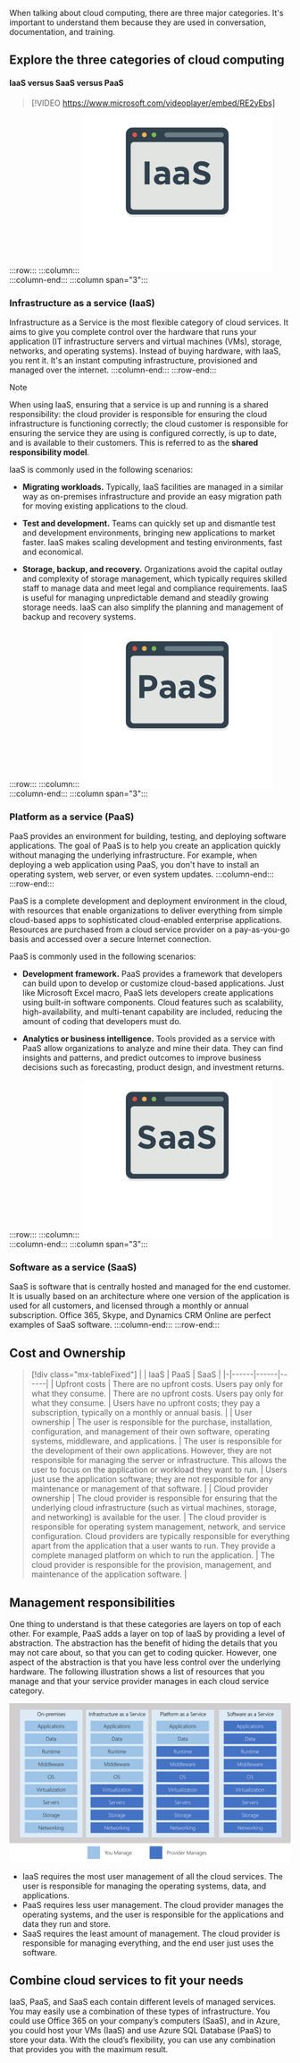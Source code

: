 When talking about cloud computing, there are three major categories. It's important to understand them because they are used in conversation, documentation, and training.

## Explore the three categories of cloud computing

#### IaaS versus SaaS versus PaaS

> [!VIDEO https://www.microsoft.com/videoplayer/embed/RE2yEbs]

:::row:::
  :::column:::
    ![IaaS icon](../media/5-iaas.png)
  :::column-end:::
  :::column span="3":::

### Infrastructure as a service (IaaS)

Infrastructure as a Service is the most flexible category of cloud services. It aims to give you complete control over the hardware that runs your application (IT infrastructure servers and virtual machines (VMs), storage, networks, and operating systems). Instead of buying hardware, with IaaS, you rent it. It's an instant computing infrastructure, provisioned and managed over the internet.
  :::column-end:::
:::row-end:::

> [!NOTE]
> When using IaaS, ensuring that a service is up and running is a shared responsibility: the cloud provider is responsible for ensuring the cloud infrastructure is functioning correctly; the cloud customer is responsible for ensuring the service they are using is configured correctly, is up to date, and is available to their customers. This is referred to as the **shared responsibility model**.

IaaS is commonly used in the following scenarios:

- **Migrating workloads.** Typically, IaaS facilities are managed in a similar way as on-premises infrastructure and provide an easy migration path for moving existing applications to the cloud.

- **Test and development.** Teams can quickly set up and dismantle test and development environments, bringing new applications to market faster. IaaS makes scaling development and testing environments, fast and economical.

- **Storage, backup, and recovery.** Organizations avoid the capital outlay and complexity of storage management, which typically requires skilled staff to manage data and meet legal and compliance requirements. IaaS is useful for managing unpredictable demand and steadily growing storage needs. IaaS can also simplify the planning and management of backup and recovery systems.

:::row:::
  :::column:::
    ![PaaS icon](../media/5-paas.png)
  :::column-end:::
  :::column span="3":::

### Platform as a service (PaaS)

PaaS provides an environment for building, testing, and deploying software applications. The goal of PaaS is to help you create an application  quickly without managing the underlying infrastructure. For example, when deploying a web application using PaaS, you don't have to install an operating system, web server, or even system updates.
  :::column-end:::
:::row-end:::

PaaS is a complete development and deployment environment in the cloud, with resources that enable organizations to deliver everything from simple cloud-based apps to sophisticated cloud-enabled enterprise applications. Resources are purchased from a cloud service provider on a pay-as-you-go basis and accessed over a secure Internet connection.

PaaS is commonly used in the following scenarios:

- **Development framework.** PaaS provides a framework that developers can build upon to develop or customize cloud-based applications. Just like Microsoft Excel macro, PaaS lets developers create applications using built-in software components. Cloud features such as scalability, high-availability, and multi-tenant capability are included, reducing the amount of coding that developers must do.

- **Analytics or business intelligence.** Tools provided as a service with PaaS allow organizations to analyze and mine their data. They can find insights and patterns, and predict outcomes to improve business decisions such as forecasting, product design, and investment returns.

:::row:::
  :::column:::
    ![SaaS icon](../media/5-saas.png)
  :::column-end:::
  :::column span="3":::

### Software as a service (SaaS)

SaaS is software that is centrally hosted and managed for the end customer. It is usually based on an architecture where one version of the application is used for all customers, and licensed through a monthly or annual subscription. Office 365, Skype, and Dynamics CRM Online are perfect examples of SaaS software.
  :::column-end:::
:::row-end:::

## Cost and Ownership

> [!div class="mx-tableFixed"]
> | | IaaS | PaaS | SaaS |
> |-|------|------|------|
> | Upfront costs | There are no upfront costs. Users pay only for what they consume. | There are no upfront costs. Users pay only for what they consume. | Users have no upfront costs; they pay a subscription, typically on a monthly or annual basis. |
> | User ownership | The user is responsible for the purchase, installation, configuration, and management of their own software, operating systems, middleware, and applications. | The user is responsible for the development of their own applications. However, they are not responsible for managing the server or infrastructure. This allows the user to focus on the application or workload they want to run. | Users just use the application software; they are not responsible for any maintenance or management of that software. | 
> | Cloud provider ownership | The cloud provider is responsible for ensuring that the underlying cloud infrastructure (such as virtual machines, storage, and networking) is available for the user. | The cloud provider is responsible for operating system management, network, and service configuration. Cloud providers are typically responsible for everything apart from the application that a user wants to run. They provide a complete managed platform on which to run the application. | The cloud provider is responsible for the provision, management, and maintenance of the application software. |

## Management responsibilities

One thing to understand is that these categories are layers on top of each other. For example, PaaS adds a layer on top of IaaS by providing a level of abstraction. The abstraction has the benefit of hiding the details that you may not care about, so that you can get to coding quicker. However, one aspect of the abstraction is that you have less control over the underlying hardware. The following illustration shows a list of resources that you manage and that your service provider manages in each cloud service category.

![An illustration showing the level of abstraction in each category of cloud service.](../media/5-layer-diagram.png)

- IaaS requires the most user management of all the cloud services. The user is responsible for managing the operating systems, data, and applications.
- PaaS requires less user management. The cloud provider manages the operating systems, and the user is responsible for the applications and data they run and store.
- SaaS requires the least amount of management. The cloud provider is responsible for managing everything, and the end user just uses the software.

## Combine cloud services to fit your needs

IaaS, PaaS, and SaaS each contain different levels of managed services. You may easily use a combination of these types of infrastructure. You could use Office 365 on your company’s computers (SaaS), and in Azure, you could host your VMs (IaaS) and use Azure SQL Database (PaaS) to store your data. With the cloud’s flexibility, you can use any combination that provides you with the maximum result.
